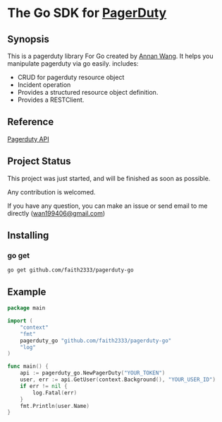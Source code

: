 # The Go SDK for [PagerDuty](https://applovin-com.pagerduty.com/)

## Synopsis

This is a pagerduty library For Go created by [Annan Wang](https://github.com/faith23333).
It helps you manipulate pagerduty via go easily. includes:
* CRUD for pagerduty resource object
* Incident operation 
* Provides a structured resource object definition.
* Provides a RESTClient.

## Reference
[Pagerduty API](https://developer.pagerduty.com/api-reference/e65c5833eeb07-pager-duty-api)

## Project Status

This project was just started, and will be finished as soon as possible.

Any contribution is welcomed.

If you have any question, you can make an issue or send email to me directly (wan199406@gmail.com)

## Installing

### go get
```shell
go get github.com/faith2333/pagerduty-go
```

## Example
```go
package main

import (
	"context"
	"fmt"
	pagerduty_go "github.com/faith2333/pagerduty-go"
	"log"
)

func main() {
	api := pagerduty_go.NewPagerDuty("YOUR_TOKEN")
	user, err := api.GetUser(context.Background(), "YOUR_USER_ID")
	if err != nil {
		log.Fatal(err)
	}
	fmt.Println(user.Name)
}
```